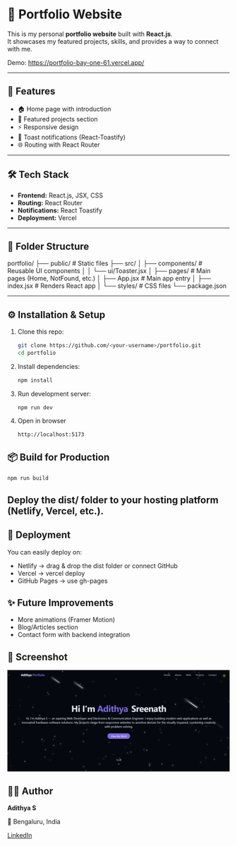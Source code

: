 # 🚀 Portfolio Website

This is my personal **portfolio website** built with **React.js**.  
It showcases my featured projects, skills, and provides a way to connect with me.

Demo: https://portfolio-bay-one-61.vercel.app/

---

## 📸 Features

- 🏠 Home page with introduction
- 💼 Featured projects section
- ⚡ Responsive design
- 🔔 Toast notifications (React-Toastify)
- 🌐 Routing with React Router

---

## 🛠️ Tech Stack

- **Frontend:** React.js, JSX, CSS
- **Routing:** React Router
- **Notifications:** React Toastify
- **Deployment:** Vercel

---

## 📂 Folder Structure

portfolio/
├── public/ # Static files
├── src/
│ ├── components/ # Reusable UI components
│ │ └── ui/Toaster.jsx
│ ├── pages/ # Main pages (Home, NotFound, etc.)
│ ├── App.jsx # Main app entry
│ ├── index.jsx # Renders React app
│ └── styles/ # CSS files
└── package.json

---

## ⚙️ Installation & Setup

1. Clone this repo:
   ```bash
   git clone https://github.com/<your-username>/portfolio.git
   cd portfolio
   ```
2. Install dependencies:
   ```bash
   npm install
   ```
3. Run development server:
   ```
   npm run dev
   ```
4. Open in browser
   ```bash
   http://localhost:5173
   ```

## 📦 Build for Production

```bash
npm run build
```

## Deploy the dist/ folder to your hosting platform (Netlify, Vercel, etc.).

## 🚀 Deployment

You can easily deploy on:

- Netlify → drag & drop the dist folder or connect GitHub
- Vercel → vercel deploy
- GitHub Pages → use gh-pages

## ✨ Future Improvements

- More animations (Framer Motion)
- Blog/Articles section
- Contact form with backend integration

## 📸 Screenshot

![Screenshot](./public/image.png)

## 👨‍💻 Author

**Adithya S**

📍 Bengaluru, India

[LinkedIn](https://www.linkedin.com/in/adithya-s-027342237/)
